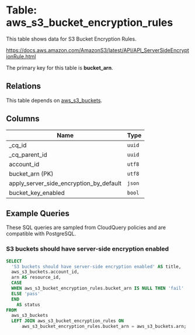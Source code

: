 # Table: aws_s3_bucket_encryption_rules

This table shows data for S3 Bucket Encryption Rules.

https://docs.aws.amazon.com/AmazonS3/latest/API/API_ServerSideEncryptionRule.html

The primary key for this table is **bucket_arn**.

## Relations

This table depends on [aws_s3_buckets](aws_s3_buckets).

## Columns

| Name          | Type          |
| ------------- | ------------- |
|_cq_id|`uuid`|
|_cq_parent_id|`uuid`|
|account_id|`utf8`|
|bucket_arn (PK)|`utf8`|
|apply_server_side_encryption_by_default|`json`|
|bucket_key_enabled|`bool`|

## Example Queries

These SQL queries are sampled from CloudQuery policies and are compatible with PostgreSQL.

### S3 buckets should have server-side encryption enabled

```sql
SELECT
  'S3 buckets should have server-side encryption enabled' AS title,
  aws_s3_buckets.account_id,
  arn AS resource_id,
  CASE
  WHEN aws_s3_bucket_encryption_rules.bucket_arn IS NULL THEN 'fail'
  ELSE 'pass'
  END
    AS status
FROM
  aws_s3_buckets
  LEFT JOIN aws_s3_bucket_encryption_rules ON
      aws_s3_bucket_encryption_rules.bucket_arn = aws_s3_buckets.arn;
```


